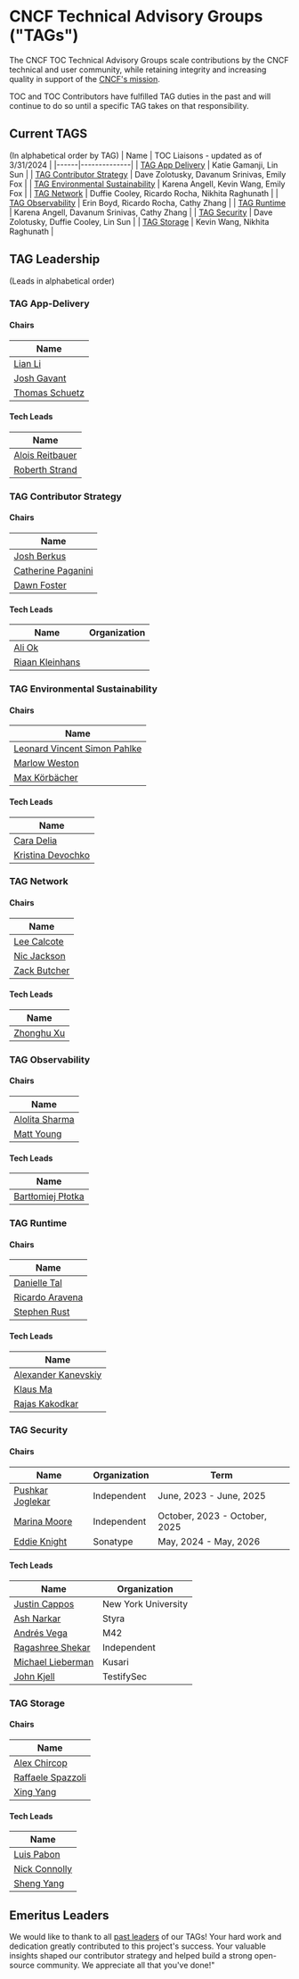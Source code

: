 # CNCF Technical Advisory Groups ("TAGs")

The CNCF TOC Technical Advisory Groups scale contributions by the CNCF
technical and user community, while retaining integrity and increasing quality
in support of the [CNCF's mission](https://github.com/cncf/foundation/blob/master/charter.md#1-mission-of-the-cloud-native-computing-foundation).

TOC and TOC Contributors have fulfilled TAG duties in the past and will continue to do so until a specific TAG takes on that responsibility.

## Current TAGS
(In alphabetical order by TAG)
| Name | TOC Liaisons - updated as of 3/31/2024 |
|------|--------------| 
| [TAG App Delivery](https://github.com/cncf/tag-app-delivery) | Katie Gamanji, Lin Sun |
| [TAG Contributor Strategy](https://github.com/cncf/tag-contributor-strategy) |  Dave Zolotusky, Davanum Srinivas, Emily Fox |
| [TAG Environmental Sustainability](https://github.com/cncf/tag-env-sustainability/) | Karena Angell, Kevin Wang, Emily Fox |
| [TAG Network](https://github.com/cncf/tag-network) | Duffie Cooley, Ricardo Rocha, Nikhita Raghunath |
| [TAG Observability](https://github.com/cncf/tag-observability) | Erin Boyd, Ricardo Rocha,  Cathy Zhang |
| [TAG Runtime](https://github.com/cncf/tag-runtime) | Karena Angell, Davanum Srinivas, Cathy Zhang |
| [TAG Security](https://github.com/cncf/tag-security) |  Dave Zolotusky, Duffie Cooley, Lin Sun |
| [TAG Storage](https://github.com/cncf/tag-storage) | Kevin Wang, Nikhita Raghunath |

## TAG Leadership

(Leads in alphabetical order)
<!-- initial refactor update adding chairs and leads form each TAG repo README - Riaan - Dec 2023 -->

### TAG App-Delivery
#### Chairs
| Name                  |
|-----------------------|
| [Lian Li](https://github.com/lianmakesthings) |
| [Josh Gavant](https://github.com/joshgav)     |
| [Thomas Schuetz](https://github.com/thschue)  |

#### Tech Leads

| Name                  | 
|-----------------------|
| [Alois Reitbauer](https://github.com/AloisReitbauer)  |
| [Roberth Strand](https://github.com/roberthstrand)    |


### TAG Contributor Strategy
#### Chairs
| Name                  |
|-----------------------|
| [Josh Berkus](https://github.com/jberkus)         |
| [Catherine Paganini](https://github.com/CathPag)  |
| [Dawn Foster](https://github.com/geekygirldawn)   |

#### Tech Leads

| Name                  | Organization           | 
|-----------------------|------------------------|
| [Ali Ok](https://github.com/aliok)            |
| [Riaan Kleinhans](https://github.com/Riaankl) |

  
### TAG Environmental Sustainability
#### Chairs
| Name                  |
|-----------------------|
| [Leonard Vincent Simon Pahlke](https://github.com/leonardpahlke)  |
| [Marlow Weston](https://github.com/catblade)                      |
| [Max Körbächer](https://github.com/mkorbi)                        |

#### Tech Leads

| Name                  |
|-----------------------|
| [Cara Delia](https://github.com/caradelia)                |
| [Kristina Devochko](https://github.com/guidemetothemoon)  |


### TAG Network
#### Chairs
| Name                  |
|-----------------------|
| [Lee Calcote](https://github.com/leecalcote)      |
| [Nic Jackson](https://github.com/nicholasjackson) |
| [Zack Butcher](https://github.com/ZackButcher)    |
#### Tech Leads

| Name                  | 
|-----------------------|
| [Zhonghu Xu](https://github.com/hzxuzhonghu)  |


### TAG Observability
#### Chairs
| Name                  |
|-----------------------|
| [Alolita Sharma](https://github.com/alolita)  |
| [Matt Young](https://github.com/halcyondude)  |

#### Tech Leads

| Name                  |
|-----------------------|
| [Bartłomiej Płotka](https://github.com/bwplotka)|


### TAG Runtime 
#### Chairs
| Name                  |
|-----------------------|
| [Danielle Tal](https://github.com/miao0miao)      |
| [Ricardo Aravena](https://github.com/raravena80)  |
| [Stephen Rust](https://github.com/srust)          |

#### Tech Leads

| Name                  |
|-----------------------|
| [Alexander Kanevskiy](https://github.com/kad)         |
| [Klaus Ma](https://github.com/k82cn)                  |
| [Rajas Kakodkar](https://github.com/rajaskakodkar)    |
 

### TAG Security
#### Chairs
| Name                  | Organization            | Term                |
|-----------------------|------------------------|---------------------|
| [Pushkar Joglekar](https://github.com/PushkarJ)      | Independent            | June, 2023 - June, 2025 | @ |
| [Marina Moore](https://github.com/mnm678)          | Independent                  | October, 2023 - October, 2025 | 
| [Eddie Knight](https://github.com/eddie-knight)          | Sonatype               | May, 2024 - May, 2026 | @ |

#### Tech Leads

| Name                  | Organization           | 
|-----------------------|------------------------|
| [Justin Cappos](https://github.com/JustinCappos)       | New York University    |
| [Ash Narkar](https://github.com/ashutosh-narkar)       | Styra                  |
| [Andrés Vega](https://github.com/anvega)               | M42                    | 
| [Ragashree Shekar](https://github.com/ragashreeshekar) | Independent            |
| [Michael Lieberman](https://github.com/mlieberman85)   | Kusari                 | 
| [John Kjell](https://github.com/kjell)                 | TestifySec             | 


### TAG Storage 
#### Chairs
| Name                  |
|-----------------------|
| [Alex Chircop](https://github.com/chira001)               |
| [Raffaele Spazzoli](https://github.com/raffaelespazzoli)  |
| [Xing Yang](https://github.com/xing-yang)                 |

#### Tech Leads

| Name                  |
|-----------------------|
| [Luis Pabon](https://github.com/lpabon)       |
| [Nick Connolly](https://github.com/nconnolly1)|
| [Sheng Yang](https://github.com/yasker)       |


## Emeritus Leaders

We would like to thank to all [past leaders](emeritus_leaders.md) of our TAGs! Your hard work and dedication greatly contributed to this project's success. Your valuable insights shaped our contributor strategy and helped build a strong open-source community. We appreciate all that you've done!"
